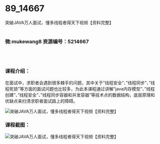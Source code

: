 # 89_14667
突破JAVA万人面试，懂多线程者得天下视频【资料完整】
<br/></br>
<h3>微:mukewang8 资源编号：5214667</h3>
<br/></br>
<h3>课程介绍：</h3>
<p>在面试中，求职者会遇到很多棘手的问题，其中关于”线程安全”、”线程同步”、”线程死锁”等方面的面试问题也比较多，为此本课程通过讲解”java内存模型”、”线程创建”、”线程安全”、”线程同步容器和并发容器”等技术点的数据结构，底层原理和优缺点来扫清求职者面试路上的障碍。</p>
<p><img src="https://www.ko996.com/wp-content/uploads/img/2020/07/1-98-300x191.png" alt="突破JAVA万人面试，懂多线程者得天下视频【资料完整】"></p>
<div class="info-desc">
<h3>课程截图：</h3>
<p><img src="https://www.ko996.com/wp-content/uploads/img/2020/07/2-99.png" alt="突破JAVA万人面试，懂多线程者得天下视频【资料完整】"></p>


			
</div>

